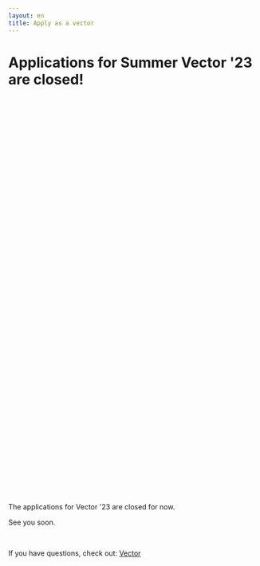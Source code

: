 ```yaml
---
layout: en
title: Apply as a vector
---
```


<h1 id="titel">Applications for Summer Vector '23 are closed!</h1>

<div id="poster-image" style="margin: auto; width: 530px; height: 800px; background-image: url('/static/img/ansognuSommerEn23.png');">
</div>

<p id ="n">The applications for Vector '23 are closed for now.</p>
<p id ="nn">See you soon.</p>
<br />


If you have questions, check out: <a href="/en/vektor">Vector</a>

<script>

  function showVectorApplication() {
    var div = document.getElementById("n")
    var n = document.getElementById("nn")
    var titel = document.getElementById("titel")
    titel.innerHTML = "The application for Vector'23 is open!"
    n.remove()
    div.innerHTML = '<br / ><a style="text-align: center;"href="https://docs.google.com/forms/d/e/1FAIpQLSeEOySk8egoJ2r5IrqN9Y7NoKLKmQW2rukfXwy7t-Q1Sh9Glg/viewform?usp=pp_url&entry.313565989=Begge+dele+kan+g%C3%A5+/+Either+can+do"><button class="applyBtn">Apply now!</button></a><br />'
  }

  var deadline = new Date("February 11, 2023 00:00:01");
  if (deadline > new Date) {
    showVectorApplication()
  }
    
</script>